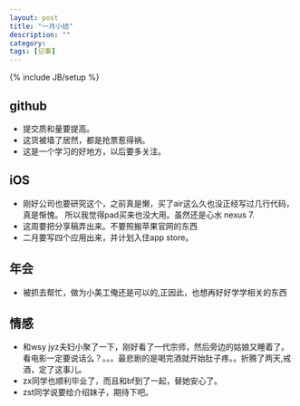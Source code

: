 ```yaml
---
layout: post
title: "一月小结"
description: ""
category:
tags: [记事]
---
```

{% include JB/setup %}

## github
-   提交质和量要提高。
-   这货被墙了居然，都是抢票惹得祸。
-   这是一个学习的好地方，以后要多关注。

## iOS
-   刚好公司也要研究这个，之前真是懒，买了air这么久也没正经写过几行代码，真是惭愧。 所以我觉得pad买来也没大用。虽然还是心水 nexus 7.
-   这周要把分享稿弄出来。不要照搬苹果官网的东西
-   二月要写四个应用出来，并计划入住app store。

## 年会
-   被抓去帮忙，做为小美工俺还是可以的,正因此，也想再好好学学相关的东西

## 情感
-   和wsy jyz夫妇小聚了一下，刚好看了一代宗师，然后旁边的姑娘又睡着了。
看电影一定要说话么？。。。最悲剧的是喝完酒就开始肚子疼。。折腾了两天,戒酒，定了这事儿。
-   zx同学也顺利毕业了，而且和bf到了一起，替她安心了。
-   zst同学说要给介绍妹子，期待下吧。

